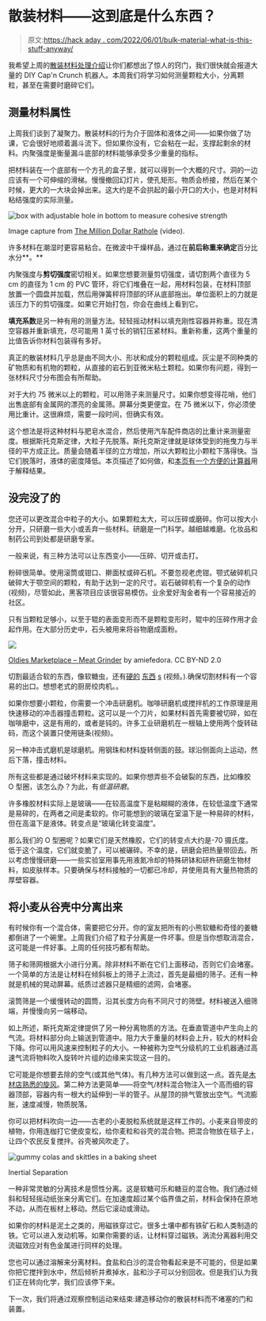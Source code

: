 # 散装材料——这到底是什么东西？

> 原文:[https://hack aday . com/2022/06/01/bulk-material-what-is-this-stuff-anyway/](https://hackaday.com/2022/06/01/bulk-material-what-is-this-stuff-anyway/)

我希望上周的[散装材料处理介绍](https://hackaday.com/2022/05/24/handling-bulk-material-why-does-my-catfood-get-stuck/)让你们都想出了惊人的窍门，我们很快就会报道大量的 DIY Cap'n Crunch 机器人。本周我们将学习如何测量颗粒大小，分离颗粒，甚至在需要时磨碎它们。

## 测量材料属性

上周我们谈到了凝聚力。散装材料的行为介于固体和液体之间——如果你做了功课，它会很好地顺着漏斗流下。但如果你没有，它会粘在一起，支撑起剩余的材料。内聚强度是衡量漏斗底部的材料能够承受多少重量的指标。

把材料装在一个底部有一个方孔的盒子里，就可以得到一个大概的尺寸。洞的一边应该有一个可伸缩的滑梯。慢慢撤回幻灯片，使孔矩形。物质会桥接，然后在某个时候，更大的一大块会掉出来。这大约是不会拱起的最小开口的大小，也是对材料粘结强度的实际测量。

![box with adjustable hole in bottom to measure cohesive strength](../Images/54831489f2d7ed621fefec071bcffd95.png)

Image capture from [The Million Dollar Rathole](https://www.youtube.com/watch?v=SjDXV2NwMxo) (video).

许多材料在潮湿时更容易粘合。在微波中干燥样品，通过在**前后称重来确定**百分比水分**。**

内聚强度与**剪切强度**密切相关。如果您想要测量剪切强度，请切割两个直径为 5 cm 的直径为 1 cm 的 PVC 管环，将它们堆叠在一起，用材料包装，在材料顶部放置一个圆盘并加载，然后用弹簧秤将顶部的环从底部拖出。单位面积上的力就是该压力下的剪切强度。如果它开始打包，你会在曲线上看到它。

**填充系数**是另一种有用的测量方法。轻轻摇动材料以填充刚性容器并称重。现在清空容器并重新填充，尽可能用 1 英寸长的销钉压紧材料。重新称重，这两个重量的比值告诉你材料包装得有多好。

真正的散装材料几乎总是由不同大小、形状和成分的颗粒组成。灰尘是不同种类的矿物质和有机物的颗粒，从直接的岩石到亚微米粘土颗粒。如果你有问题，得到一张材料尺寸分布图会有所帮助。

对于大约 75 微米以上的颗粒，可以用筛子来测量尺寸。如果你想变得花哨，他们出售底部有金属网的漂亮的金属筛。屏幕分类更便宜。在 75 微米以下，你必须使用比重计。这很麻烦，需要一段时间，但确实有效。

这个想法是将这种材料与肥皂水混合，然后使用汽车配件商店的比重计来测量密度。根据斯托克斯定律，大粒子先脱落。斯托克斯定律就是球体受到的拖曳力与半径的平方成正比。质量会随着半径的立方增加，所以大颗粒比小颗粒下落得快。当它们脱落时，液体的密度降低。本页描述了如何做，和[本页有一个方便的计算器](https://www.ajdesigner.com/phpstokeslaw/stokes_law_particle_diameter.php)用于解释结果。

## 没完没了的

您还可以更改混合中粒子的大小。如果颗粒太大，可以压碎或磨碎。你可以按大小分开，只研磨一些大小或丢弃一些材料。研磨是一门科学。越细越难磨。化妆品和制药公司到处都是研磨专家。

一般来说，有三种方法可以让东西变小——压碎、切开或击打。

粉碎很简单。使用滚筒或钳口、擀面杖或碎石机。不要忽视老虎钳。颚式破碎机只破碎大于颚空间的颗粒，有助于达到一定的尺寸。岩石破碎机有一个复杂的动作(视频)，尽管如此，黑客项目应该很容易模仿。业余爱好淘金者有一个容易接近的社区。

只有当颗粒足够小，以至于辊的表面变形而不是颗粒变形时，辊中的压碎作用才会起作用。在大部分历史中，石头被用来将谷物磨成面粉。

[![](../Images/d7b95617d215ee4382bce6fddf4bd26b.png)](https://hackaday.com/wp-content/uploads/2022/06/3887548719_b37281bde0_c.jpg)

[Oldies Marketplace – Meat Grinder](https://www.flickr.com/photos/69764650@N00/3887548719) by amiefedora. CC BY-ND 2.0

切割最适合软的东西，像软糖虫，还有[硬的](https://www.youtube.com/watch?v=GomQQJybOJc) [东西](https://www.youtube.com/watch?v=GomQQJybOJc) [s](https://www.youtube.com/watch?v=GomQQJybOJc) (视频。).确保切割材料有一个容易的出口。想想老式的厨房绞肉机。。

如果你想要小颗粒，你需要一个冲击研磨机。咖啡研磨机或搅拌机的工作原理是用快速移动的冲击器撞击颗粒。这可以是一个刀片，如果材料首先需要被切碎，如在咖啡磨中，这是有用的，或者是钝的。许多工业研磨机在一根轴上使用两个旋转砝码，而这个装置只使用链条(视频)。

另一种冲击式磨机是球磨机。用钢珠和材料旋转侧面的鼓。球沿侧面向上运动，然后下落，撞击材料。

所有这些都是通过破坏材料来实现的。如果你想弄些不会破裂的东西，比如橡胶 O 型圈，该怎么办？为此，有*低温研磨*。

许多橡胶材料实际上是玻璃——在较高温度下是粘糊糊的液体，在较低温度下通常是易碎的，在两者之间是柔软的。你可能想到的玻璃在室温下是一种易碎的材料，但在高温下是液体。转变点是“玻璃化转变温度”。

那么我们的 O 型圈呢？如果它们是天然橡胶，它们的转变点大约是-70 摄氏度。低于这个温度，它们就变脆了，可以被碾碎。不幸的是，研磨会把热量带回去。所以考虑慢慢研磨——一些实验室用事先用液氮冷却的特殊研钵和研杵研磨生物材料，如皮肤样本。只要确保与材料接触的一切都已冷却，并使用具有大量热物质的厚壁容器。

## 将小麦从谷壳中分离出来

有时候你有一个混合体，需要把它分开。你的室友把所有的小熊软糖和奇怪的姜糖都倒进了一个碗里。上周我们介绍了粒子分离是一件坏事。但是当你想取消混合，这可能是一件好事。上周的任何技巧都有帮助。

筛子和筛网根据大小进行分离。除非材料不断在它们上面移动，否则它们会堵塞。一个简单的方法是让材料在倾斜板上的筛子上流过，首先是最细的筛子。还有一种就是机械的晃动屏幕。纸质过滤器只是精细的滤网，会堵塞。

滚筒筛是一个缓慢转动的圆筒，沿其长度方向有不同尺寸的筛壁。材料被送入细筛端，并慢慢向另一端移动。

如上所述，斯托克斯定律提供了另一种分离物质的方法。在垂直管道中产生向上的气流。将材料部分向上输送到管道中。阻力大于重量的材料会上升，较大的材料会下降。你可以用风速来控制粒子的大小。一种被称为空气分级机的工业机器通过高速气流将物料吹入旋转叶片组的边缘来实现这一目的。

它可能是你想要去除的空气(或其他气体)。有几种方法可以做到这一点。首先是[木材店熟悉的旋风](https://www.youtube.com/watch?v=50UtHTSGE24)。第二种方法更简单——将空气/材料混合物注入一个高而细的容器顶部，容器内有一根大约延伸到一半的管子。从屋顶的排气管放出空气。气流膨胀，速度减慢，物质脱落。

你可以把材料吹向一边——古老的小麦脱粒系统就是这样工作的。小麦来自带皮的植物，你用连枷打它使皮变松，给你麦粒和谷壳的混合物。把混合物放在毯子上，让四个农民反复搅拌。谷壳被风吹走了。

![gummy colas and skittles in a baking sheet](../Images/0f1a4087fddfd55f294fb70eef7883a8.png)

Inertial Separation

一种非常灵敏的分离技术是惯性分离。这是软糖可乐和糖豆的混合物。我们通过倾斜和轻轻摇动纸张来分离它们。在加速度超过某个临界值之前，材料会保持在原地不动，从而在板材上移动。然后它滚动或滑动。

如果你的材料是泥土之类的，用磁铁穿过它。很多土壤中都有铁矿石和人类制造的铁。它可以进入发动机等。如果你需要的话，让材料穿过磁铁。涡流分离器利用交流磁效应对有色金属进行同样的处理。

您也可以通过溶解来分离材料。食盐和白沙的混合物看起来是不可能的，但是如果你把它搅拌到水中，然后倾析并煮掉水，盐和沙子可以分别回收。但是我们认为我们正在转向化学，我们应该停下来。

下一次，我们将通过观察控制运动来结束:建造移动你的散装材料而不堵塞的门和装置。